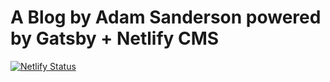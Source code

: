 # A Blog by Adam Sanderson powered by Gatsby + Netlify CMS

[![Netlify Status](https://api.netlify.com/api/v1/badges/b28cd693-a4b3-4005-a3fa-6b8589c061da/deploy-status)](https://app.netlify.com/sites/epic-rosalind-3e6899/deploys)
